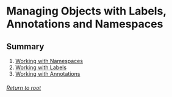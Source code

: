 # Managing Objects with Labels, Annotations and Namespaces

## Summary

1. [Working with Namespaces](01workingWithNamespaces.md)
2. [Working with Labels](02workingWithLabels.md)
3. [Working with Annotations](03workingWithAnnotations.md)

###### [Return to root](https://github.com/l12f3r/CKAstudy/)